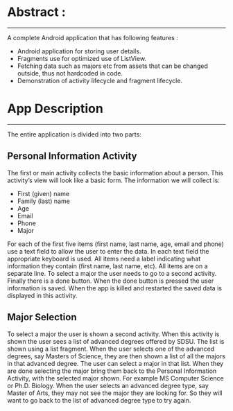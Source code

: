 # Abstract : 
---
A complete Android application that has following features :
*	Android application for storing user details. 
*	Fragments use for optimized use of ListView.  
*	Fetching data such as majors etc from assets that can be changed outside, thus not hardcoded in code.
* Demonstration of activity lifecycle and fragment lifecycle.

# App Description
---
The entire application is divided into two parts: 

## Personal Information Activity
The first or main activity collects the basic information about a person. This activity’s view will look like a basic form. The information we will collect is:
* First (given) name
* Family (last) name
* Age
* Email
* Phone
* Major

For each of the first five items (first name, last name, age, email and phone) use a text field to allow the user to enter the data. In each text field the appropriate keyboard is used. All items need a label indicating what information they contain (first name, last name, etc). All items are on a separate line. To select a major the user needs to go to a second activity.
Finally there is a done button. When the done button is pressed the user information is saved.
When the app is killed and restarted the saved data is displayed in this activity.


## Major Selection
To select a major the user is shown a second activity. When this activity is shown the user
sees a list of advanced degrees offered by SDSU. The list is shown using
a list fragment. When the user selects one of the advanced degrees, say Masters of Science,
they are then shown a list of all the majors in that advanced degree. The user can select a major in that list. When they are done selecting
the major bring them back to the Personal Information Activity, with the selected major
shown. For example MS Computer Science or Ph.D. Biology.
When the user selects an advanced degree type, say Master of Arts, they may not see the major
they are looking for. So they will want to go back to the list of advanced degree type to try
again.

